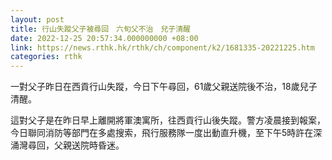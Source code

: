 ```yaml
---
layout: post
title: 行山失蹤父子被尋回　六旬父不治　兒子清醒
date: 2022-12-25 20:57:34.000000000 +08:00
link: https://news.rthk.hk/rthk/ch/component/k2/1681335-20221225.htm
categories: rthk
---
```


一對父子昨日在西貢行山失蹤，今日下午尋回，61歲父親送院後不治，18歲兒子清醒。

這對父子是在昨日早上離開將軍澳寓所，往西貢行山後失蹤。警方凌晨接到報案，今日聯同消防等部門在多處搜索，飛行服務隊一度出動直升機，至下午5時許在深涌灣尋回，父親送院時昏迷。
